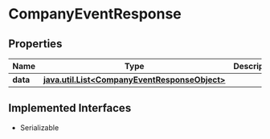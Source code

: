 

# CompanyEventResponse


## Properties

Name | Type | Description | Notes
------------ | ------------- | ------------- | -------------
**data** | [**java.util.List&lt;CompanyEventResponseObject&gt;**](CompanyEventResponseObject.md) |  |  [optional]


## Implemented Interfaces

* Serializable


